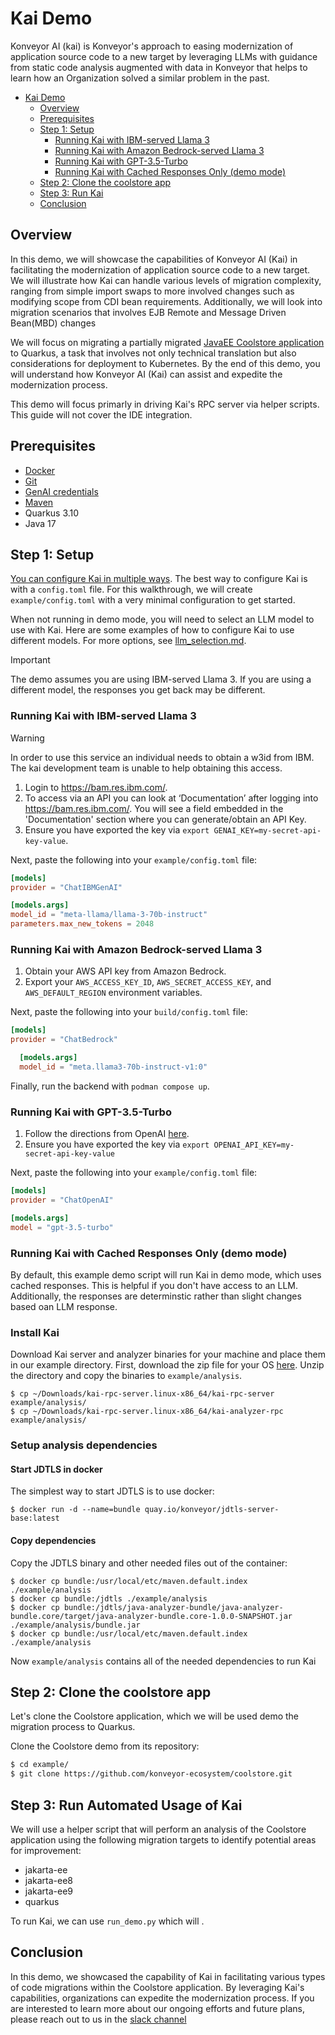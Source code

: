 # Kai Demo

Konveyor AI (kai) is Konveyor's approach to easing modernization of application
source code to a new target by leveraging LLMs with guidance from static code
analysis augmented with data in Konveyor that helps to learn how an Organization
solved a similar problem in the past.

- [Kai Demo](#kai-demo)
  - [Overview](#overview)
  - [Prerequisites](#prerequisites)
  - [Step 1: Setup](#step-1-setup)
    - [Running Kai with IBM-served Llama 3](#running-kai-with-ibm-served-llama-3)
    - [Running Kai with Amazon Bedrock-served Llama 3](#running-kai-with-amazon-bedrock-served-llama-3)
    - [Running Kai with GPT-3.5-Turbo](#running-kai-with-gpt-35-turbo)
    - [Running Kai with Cached Responses Only (demo mode)](#running-kai-with-cached-responses-only-demo-mode)
  - [Step 2: Clone the coolstore app](#step-2-clone-the-coolstore-app)
  - [Step 3: Run Kai](#step-3-run-automated-usage-of-kai)
  - [Conclusion](#conclusion)

## Overview

In this demo, we will showcase the capabilities of Konveyor AI (Kai) in
facilitating the modernization of application source code to a new target. We
will illustrate how Kai can handle various levels of migration complexity,
ranging from simple import swaps to more involved changes such as modifying
scope from CDI bean requirements. Additionally, we will look into migration
scenarios that involves EJB Remote and Message Driven Bean(MBD) changes

We will focus on migrating a partially migrated [JavaEE Coolstore
application](https://github.com/konveyor-ecosystem/coolstore.git) to Quarkus, a
task that involves not only technical translation but also considerations for
deployment to Kubernetes. By the end of this demo, you will understand how
Konveyor AI (Kai) can assist and expedite the modernization process.

This demo will focus primarly in driving Kai's RPC server via helper scripts.
This guide will not cover the IDE integration.

## Prerequisites

- [Docker](https://docs.docker.com/get-docker/)
- [Git](https://git-scm.com/downloads)
- [GenAI credentials](../llm_selection.md#ibm-bam-service)
- [Maven](https://maven.apache.org/install.html)
- Quarkus 3.10
- Java 17

## Step 1: Setup

[You can configure Kai in multiple ways](../contrib/configuration.md). The best
way to configure Kai is with a `config.toml` file. For this walkthrough, we
will create `example/config.toml` with a very minimal configuration to get
started.

When not running in demo mode, you will need to select an LLM model to use with
Kai. Here are some examples of how to configure Kai to use different models.
For more options, see [llm_selection.md](../llm_selection.md).


> [!IMPORTANT]
>
> The demo assumes you are using IBM-served Llama 3. If you are using a different
> model, the responses you get back may be different.

### Running Kai with IBM-served Llama 3

<!-- Begin copy from llm_selection.md#ibm-bam-service -->

> [!WARNING]  
> In order to use this service an individual needs to obtain a w3id
> from IBM. The kai development team is unable to help obtaining this access.

1. Login to https://bam.res.ibm.com/.
2. To access via an API you can look at ‘Documentation’ after logging into
   https://bam.res.ibm.com/. You will see a field embedded in the
   'Documentation' section where you can generate/obtain an API Key.
3. Ensure you have exported the key via `export
GENAI_KEY=my-secret-api-key-value`.

<!-- End copy from llm_selection.md#ibm-bam-service -->

Next, paste the following into your `example/config.toml` file:

```toml
[models]
provider = "ChatIBMGenAI"

[models.args]
model_id = "meta-llama/llama-3-70b-instruct"
parameters.max_new_tokens = 2048
```

### Running Kai with Amazon Bedrock-served Llama 3

1. Obtain your AWS API key from Amazon Bedrock.
2. Export your `AWS_ACCESS_KEY_ID`, `AWS_SECRET_ACCESS_KEY`, and
   `AWS_DEFAULT_REGION` environment variables.

Next, paste the following into your `build/config.toml` file:

```toml
[models]
provider = "ChatBedrock"

  [models.args]
  model_id = "meta.llama3-70b-instruct-v1:0"
```

Finally, run the backend with `podman compose up`.

### Running Kai with GPT-3.5-Turbo

<!-- Begin copy from llm_selection.md#openai-service -->

1. Follow the directions from OpenAI
   [here](https://help.openai.com/en/articles/4936850-where-do-i-find-my-openai-api-key).
2. Ensure you have exported the key via `export
OPENAI_API_KEY=my-secret-api-key-value`

<!-- End copy from llm_selection.md#openai-service -->

Next, paste the following into your `example/config.toml` file:

```toml
[models]
provider = "ChatOpenAI"

[models.args]
model = "gpt-3.5-turbo"
```

### Running Kai with Cached Responses Only (demo mode)

By default, this example demo script will run Kai in demo mode, which uses
cached responses.  This is helpful if you don't have access to an LLM.
Additionally, the responses are determinstic rather than slight changes based
oan LLM response.

### Install Kai
Download Kai server and analyzer binaries for your machine and place them in
our example directory. First, download the zip file for your OS
[here](https://github.com/konveyor/kai/releases/tag/v0.0.1). Unzip the
directory and copy the binaries to `example/analysis`.
```
$ cp ~/Downloads/kai-rpc-server.linux-x86_64/kai-rpc-server example/analysis/
$ cp ~/Downloads/kai-rpc-server.linux-x86_64/kai-analyzer-rpc example/analysis/
```

### Setup analysis dependencies

#### Start JDTLS in docker
The simplest way to start JDTLS is to use docker:
```
$ docker run -d --name=bundle quay.io/konveyor/jdtls-server-base:latest
```

#### Copy dependencies

Copy the JDTLS binary and other needed files out of the container:
```
$ docker cp bundle:/usr/local/etc/maven.default.index ./example/analysis
$ docker cp bundle:/jdtls ./example/analysis
$ docker cp bundle:/jdtls/java-analyzer-bundle/java-analyzer-bundle.core/target/java-analyzer-bundle.core-1.0.0-SNAPSHOT.jar ./example/analysis/bundle.jar
$ docker cp bundle:/usr/local/etc/maven.default.index ./example/analysis 
```

Now `example/analysis` contains all of the needed dependencies to run Kai

## Step 2: Clone the coolstore app

Let's clone the Coolstore application, which we will be used demo the migration
process to Quarkus.

Clone the Coolstore demo from its repository:

```sh
$ cd example/
$ git clone https://github.com/konveyor-ecosystem/coolstore.git
```


## Step 3: Run Automated Usage of Kai

We will use a helper script that will perform an analysis of the Coolstore
application using the following migration targets to identify potential areas
for improvement:

<!-- - containerization -->

- jakarta-ee
- jakarta-ee8
- jakarta-ee9
- quarkus

To run Kai, we can use `run_demo.py` which will .

## Conclusion

In this demo, we showcased the capability of Kai in facilitating various types
of code migrations within the Coolstore application. By leveraging Kai's
capabilities, organizations can expedite the modernization process. If you are
interested to learn more about our ongoing efforts and future plans, please
reach out to us in the [slack
channel](https://kubernetes.slack.com/archives/CR85S82A2)
